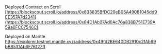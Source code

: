 Deployed Contract on Scroll [https://blockscout.scroll.io/address/0x833835BfDC20eB05A49081045dd9EE357A7d2341](https://blockscout.scroll.io/address/0x84D1Ab07Ad0Ac76a838B751E739A59a0FC07546C)

Deployed on Mantle https://explorer.testnet.mantle.xyz/address/0x49fd2BE640DB2910c2fAb69bB8531Ab6E76127ff

